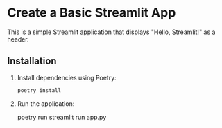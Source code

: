 # Create a Basic Streamlit App

This is a simple Streamlit application that displays "Hello, Streamlit!" as a header.

## Installation
1. Install dependencies using Poetry:
   ```bash
   poetry install

2. Run the application:

    poetry run streamlit run app.py
